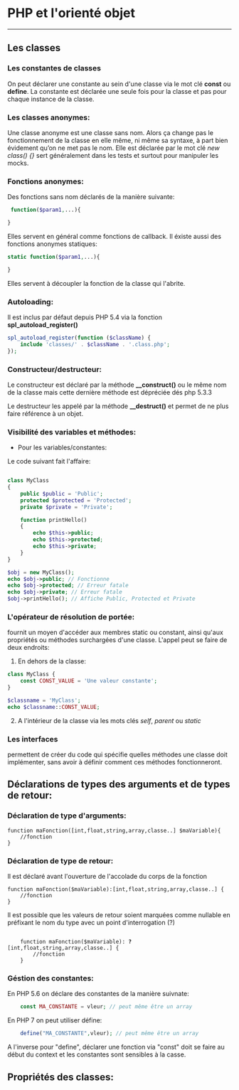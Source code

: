 # PHP et l'orienté objet
---
## Les classes
### Les constantes de classes
On peut déclarer une constante au sein d'une classe via le mot clé __const__ ou __define__. La constante est déclarée une seule fois pour la classe et pas pour chaque instance de la classe.

### Les classes anonymes:

Une classe anonyme est une classe sans nom. Alors ça change pas le fonctionnement de la classe en elle même, ni même sa syntaxe, à part bien évidement qu’on ne met pas le nom. Elle est déclarée par le mot clé _new class() {}_ sert généralement dans les tests et surtout pour manipuler les mocks.

### Fonctions anonymes:

Des fonctions sans nom déclarés de la manière suivante:
```php
 function($param1,...){

}
```
Elles servent en général comme fonctions de callback.
Il éxiste aussi des fonctions anonymes statiques:

```php
static function($param1,...){

}
```
Elles servent à découpler la fonction de la classe qui l'abrite.

### Autoloading:

Il est inclus par défaut depuis PHP 5.4 via la fonction __spl_autoload_register()__ 

```php
spl_autoload_register(function ($className) {
    include 'classes/' . $className . '.class.php';
}); 
```

### Constructeur/destructeur:

Le constructeur est déclaré par la méthode __\_\_construct()__ ou le même nom de la classe mais cette dernière méthode est dépréciée dés php 5.3.3

Le destructeur les appelé par la méthode __\_\_destruct()__ et permet de ne plus faire référence à un objet.

### Visibilité des variables et méthodes:
* Pour les variables/constantes: 

Le code suivant fait l'affaire:

```php

class MyClass
{
    public $public = 'Public';
    protected $protected = 'Protected';
    private $private = 'Private';

    function printHello()
    {
        echo $this->public;
        echo $this->protected;
        echo $this->private;
    }
}

$obj = new MyClass();
echo $obj->public; // Fonctionne
echo $obj->protected; // Erreur fatale
echo $obj->private; // Erreur fatale
$obj->printHello(); // Affiche Public, Protected et Private

```
### L'opérateur de résolution de portée:
fournit un moyen d'accéder aux membres static ou constant, ainsi qu'aux propriétés ou méthodes surchargées d'une classe.
L'appel peut se faire de deux endroits:
1. En dehors de la classe:
```php
class MyClass {
    const CONST_VALUE = 'Une valeur constante';
}

$classname = 'MyClass';
echo $classname::CONST_VALUE;
```

2. A l'intérieur de la classe via les mots clés _self_, _parent_ ou _static_

### Les interfaces

permettent de créer du code qui spécifie quelles méthodes une classe doit implémenter, sans avoir à définir comment ces méthodes fonctionneront.

## Déclarations de types des arguments et de types de retour:
### Déclaration de type d'arguments:
	function maFonction([int,float,string,array,classe..] $maVariable){
		//fonction
	}
### Déclaration de type de retour:
Il est déclaré avant l'ouverture de l'accolade du corps de la fonction
	
	function maFonction($maVariable):[int,float,string,array,classe..] {
		//fonction
	}
Il est possible que les valeurs de retour soient marquées comme nullable en préfixant le nom du type avec un point d'interrogation (?)
<pre><code>
	function maFonction($maVariable): <b>?</b> [int,float,string,array,classe..] {
		//fonction
	}
</pre></code>

### Géstion des constantes:
En PHP 5.6 on déclare des constantes de la manière suivnate:
	
```php
	const MA_CONSTANTE = vleur; // peut même être un array
```
En PHP 7 on peut utiliser défine:
```php
	define("MA_CONSTANTE",vleur); // peut même être un array
```
A l'inverse pour "define", déclarer une fonction via "const" doit se faire au début du context et les constantes sont sensibles à la casse.

## Propriétés des classes:

